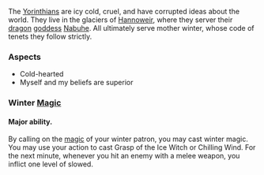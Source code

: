 The [Yorinthians](Yorinthian) are icy cold, cruel, and have corrupted ideas about the world. They live in the glaciers of [Hannoweir](Hannoweir), where they server their [dragon](dragon) [goddess](Gods) [Nabuhe](Nabuhe). All ultimately serve mother winter, whose code of tenets they follow strictly.

### Aspects

- Cold-hearted
- Myself and my beliefs are superior

### Winter [Magic](Magic)

#### Major ability.

By calling on the [magic](Magic) of your winter patron, you may cast winter magic. You may use your action to cast Grasp of the Ice Witch or Chilling Wind. For the next minute, whenever you hit an enemy with a melee weapon, you inflict one level of slowed.
